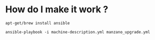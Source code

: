 # How do I make it work ?
```
apt-get/brew install ansible

ansible-playbook -i machine-description.yml manzano_upgrade.yml 
```